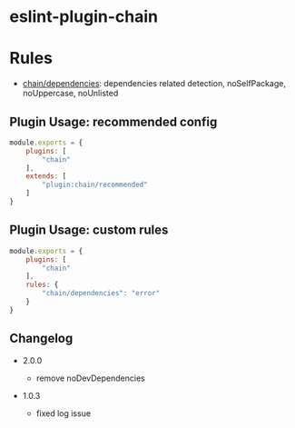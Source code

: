 # eslint-plugin-chain

# Rules
- [chain/dependencies](lib/rules/dependencies.md): dependencies related detection, noSelfPackage, noUppercase, noUnlisted


## Plugin Usage: recommended config
```js
module.exports = {
    plugins: [
        "chain"
    ],
    extends: [
        "plugin:chain/recommended"
    ]
}
```

## Plugin Usage: custom rules
```js
module.exports = {
    plugins: [
        "chain"
    ],
    rules: {
        "chain/dependencies": "error"
    }
}
```

## Changelog

+ 2.0.0
    * remove noDevDependencies

+ 1.0.3
    * fixed log issue